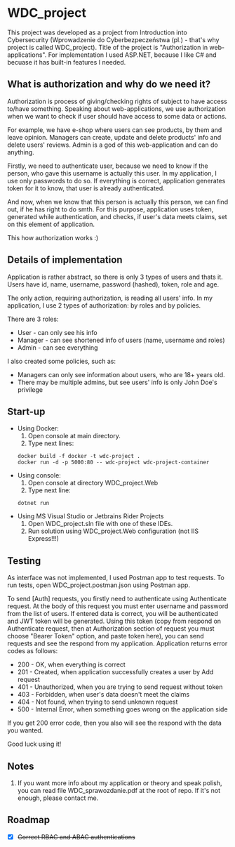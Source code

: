 # WDC_project
This project was developed as a project from Introduction into Cybersecurity (Wprowadzenie do Cyberbezpeczeństwa (pl.) - that's why project is called WDC_project). 
Title of the project is "Authorization in web-applications". For implementation I used ASP.NET, because I like C# and becuase it has built-in features I needed.
## What is authorization and why do we need it?
Authorization is process of giving/checking rights of subject to have access to/have something. Speaking about web-applications, we use authorization when we want to 
check if user should have access to some data or actions. 

For example, we have e-shop where users can see products, by them and leave opinion. Managers can create, update and delete products' info and delete users' 
reviews. Admin is a god of this web-application and can do anything. 

Firstly, we need to authenticate user, because we need to know if the person, who gave this username is actually this user. In my application, I use only passwords to
do so. If everything is correct, application generates token for it to know, that user is already authenticated.

And now, when we know that this person is actually this person, we can find out, if he has right to do smth. For this purpose, application uses token, generated while 
authentication, and checks, if user's data meets claims, set on this element of application.

This how authorization works :)
## Details of implementation
Application is rather abstract, so there is only 3 types of users and thats it. Users have id, name, username, password (hashed), token, role and age. 

The only action, requiring authorization, is reading all users' info. In my application, I use 2 types of authorization: by roles and by policies.

There are 3 roles:
- User - can only see his info
- Manager - can see shortened info of users (name, username and roles)
- Admin - can see everything

I also created some policies, such as:
- Managers can only see information about users, who are 18+ years old.
- There may be multiple admins, but see users' info is only John Doe's privilege
## Start-up
* Using Docker:
  1. Open console at main directory.
  2. Type next lines:
  ```console
  docker build -f docker -t wdc-project .
  docker run -d -p 5000:80 -- wdc-project wdc-project-container
  ```
* Using console:
  1. Open console at directory WDC_project.Web
  2. Type next line:
  ```console
  dotnet run
  ```
* Using MS Visual Studio or Jetbrains Rider Projects
  1. Open WDC_project.sln file with one of these IDEs.
  2. Run solution using WDC_project.Web configuration (not IIS Express!!!)
  
## Testing
As interface was not implemented, I used Postman app to test requests. To run tests, open WDC_project.postman.json using Postman app. 

To send [Auth] requests, you firstly need to authenticate using Authenticate request. At the body of this request you must enter username and password from the list 
of users. If entered data is correct, you will be authenticated and JWT token will be generated. Using this token (copy from respond on Authenticate request, then at 
Authorization section of request you must choose "Bearer Token" option, and paste token here), you can send requests and see the respond from my application. 
Application returns error codes as follows:
- 200 - OK, when everything is correct
- 201 - Created, when application successfully creates a user by Add request
- 401 - Unauthorized, when you are trying to send request without token
- 403 - Forbidden, when user's data doesn't meet the claims
- 404 - Not found, when trying to send unknown request
- 500 - Internal Error, when something goes wrong on the application side

If you get 200 error code, then you also will see the respond with the data you wanted.

Good luck using it!

## Notes
1. If you want more info about my application or theory and speak polish, you can read file WDC_sprawozdanie.pdf at the root of repo. If it's not enough, please 
contact me.

## Roadmap
- [x] ~~Correct RBAC and ABAC authentications~~
